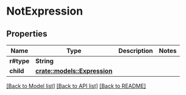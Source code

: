 # NotExpression

## Properties

Name | Type | Description | Notes
------------ | ------------- | ------------- | -------------
**r#type** | **String** |  | 
**child** | [**crate::models::Expression**](Expression.md) |  | 

[[Back to Model list]](../README.md#documentation-for-models) [[Back to API list]](../README.md#documentation-for-api-endpoints) [[Back to README]](../README.md)



